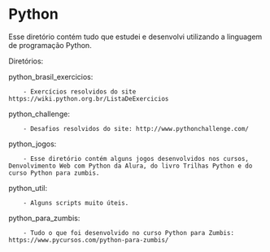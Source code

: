 # Python
Esse diretório contém tudo que estudei e desenvolvi utilizando a linguagem de programação Python. 

Diretórios: 

python_brasil_exercicios:

        - Exercícios resolvidos do site https://wiki.python.org.br/ListaDeExercicios

python_challenge:

        - Desafios resolvidos do site: http://www.pythonchallenge.com/

python_jogos:

        - Esse diretório contém alguns jogos desenvolvidos nos cursos, Denvolvimento Web com Python da Alura, do livro Trilhas Python e do curso Python para zumbis. 
        
python_util:

        - Alguns scripts muito úteis. 

python_para_zumbis:

        - Tudo o que foi desenvolvido no curso Python para Zumbis: https://www.pycursos.com/python-para-zumbis/
